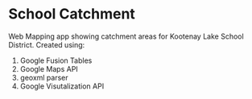 # School Catchment

Web Mapping app showing catchment areas for Kootenay Lake School District. Created using:

1. Google Fusion Tables
2. Google Maps API
3. geoxml parser
4. Google Visutalization API
